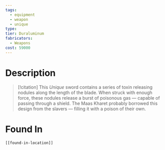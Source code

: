 ```yaml
---
tags:
  - equipment
  - weapon
  - unique
type:
tier: Duraluminum
fabricators:
  - Weapons
cost: 59000
---
```

# Description
> [!citation]
> This *Unique* sword contains a series of toxin releasing nodules along the length of the blade. When struck with enough force, these nodules release a burst of poisonous gas — capable of passing through a shield. The Maas Kharet probably borrowed this design from the slavers — filling it with a poison of their own.
# Found In
```meta-bind-embed
[[found-in-location]]
```